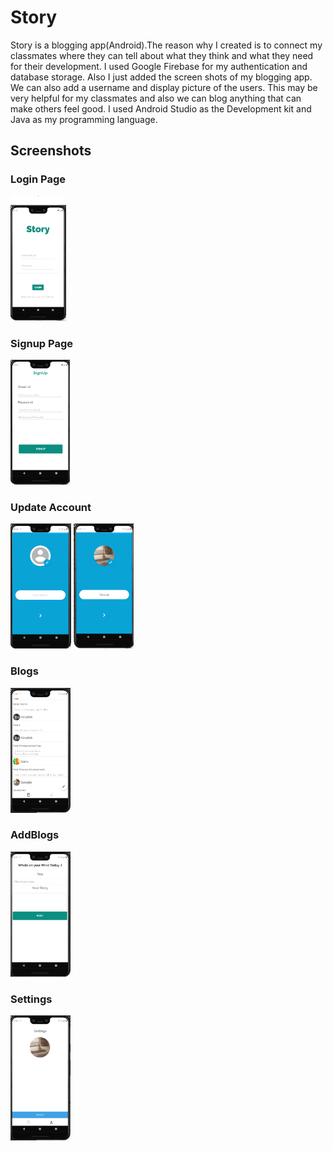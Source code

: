 # Story
Story is a blogging app(Android).The reason why I created is to connect my classmates where they can tell about what they think and what they need for their development. I used Google Firebase for my authentication and database storage. Also I just added the screen shots of my blogging app. We can also add a username and display picture of the users. This may be very helpful for my classmates and also we can blog anything that can make others feel good. I used Android Studio as the Development kit and Java as my programming language.


## Screenshots

### Login Page
<img src ="./Screen/login.PNG" height="200px"/>

### Signup Page
<div>
<img src ="./Screen/Signup.PNG" height="200px"/>
</div>

### Update Account
<div>
<img src ="./Screen/UpdateAccount.PNG" height="200px"/>
<img src ="./Screen/UpdateAccount2.PNG" height="200px"/>
</div>

### Blogs
<div>
<img src ="./Screen/Blogs.PNG" height="200px"/>
</div>

### AddBlogs
<div>
  <img src ="./Screen/AddBlog.PNG" height="200px"/>
</div>

### Settings

<div>
  <img src ="./Screen/Settings.PNG" height="200px"/>
 </div>

